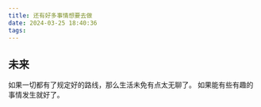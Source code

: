 ```yaml
---
title: 还有好多事情想要去做
date: 2024-03-25 18:40:36
tags:
---
```

## 未来
如果一切都有了规定好的路线，那么生活未免有点太无聊了。
如果能有些有趣的事情发生就好了。